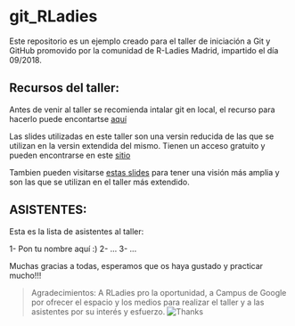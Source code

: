 # git_RLadies

Este repositorio es un ejemplo creado para el taller de iniciación a Git y GitHub promovido por la comunidad de R-Ladies Madrid, impartido el día 09/2018.

## Recursos del taller:

Antes de venir al taller se recomienda intalar git en local, el recurso para hacerlo puede encontartse [aquí](https://slides.com/elenam-lopez/taller-de-introduccion-a-git-y-github)

Las slides utilizadas en este taller son una versin reducida de las que se utilizan en la versin extendida del mismo. Tienen un acceso gratuito y pueden encontrarse en este [sitio](https://slides.com/elenam-lopez/no-liarla-parda-con-git-x-4)

Tambien pueden visitarse [estas slides](https://slides.com/elenam-lopez/no-liarla-parda-con-git-x-2) para tener una visión más amplia y son las que se utilizan en el taller más extendido.

## ASISTENTES:

Esta es la lista de asistentes al taller:

1- Pon tu nombre aquí :)
2- ...
3- ...

Muchas gracias a todas, esperamos que os haya gustado y practicar mucho!!!

> Agradecimientos:
> A RLadies pro la oportunidad, a Campus de Google por ofrecer el espacio y los medios para realizar el taller y a las asistentes por su interés y esfuerzo.
![Thanks](https://media.giphy.com/media/3oEjHWXddcCOGZNmFO/giphy.gif)
